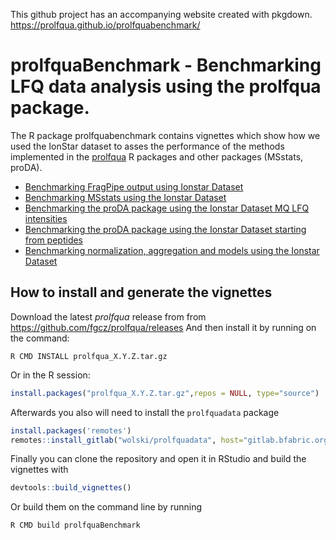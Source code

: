 
This github project has an accompanying website created with pkgdown.
https://prolfqua.github.io/prolfquabenchmark/

# prolfquaBenchmark - Benchmarking LFQ data analysis using the prolfqua package.

The R package prolfquabenchmark contains vignettes which show how we used the IonStar dataset to asses the performance of the methods implemented in the [prolfqua](https://github.com/fgcz/prolfqua) R packages and other packages (MSstats, proDA).

- [Benchmarking FragPipe output using Ionstar Dataset](https://prolfqua.github.io/prolfquabenchmark/articles/BenchmarkFragPipeProteinIonStar.html)
- [Benchmarking MSstats using the Ionstar Dataset](https://prolfqua.github.io/prolfquabenchmark/articles/Benchmark_MSStats.html)
- [Benchmarking the proDA package using the Ionstar Dataset MQ LFQ intensities](https://prolfqua.github.io/prolfquabenchmark/articles/Benchmark_proDA_fromMQlfq.html)
- [Benchmarking the proDA package using the Ionstar Dataset starting from peptides](https://prolfqua.github.io/prolfquabenchmark/articles/Benchmark_proDA_medpolish.html)
- [Benchmarking normalization, aggregation and models using the Ionstar Dataset](https://prolfqua.github.io/prolfquabenchmark/articles/BenchmarkingIonstarData.html)



## How to install and generate the vignettes

Download the latest _prolfqua_ release from from https://github.com/fgcz/prolfqua/releases
And then install it by running on the command:

```
R CMD INSTALL prolfqua_X.Y.Z.tar.gz
```

Or in the R session:

```r
install.packages("prolfqua_X.Y.Z.tar.gz",repos = NULL, type="source")
```

Afterwards you also will need to install the `prolfquadata` package

```r
install.packages('remotes')
remotes::install_gitlab("wolski/prolfquadata", host="gitlab.bfabric.org")

```

Finally you can clone the repository and open it in RStudio and build the vignettes with

```r
devtools::build_vignettes()
```

Or build them on the command line by running

```r
R CMD build prolfquaBenchmark
```
